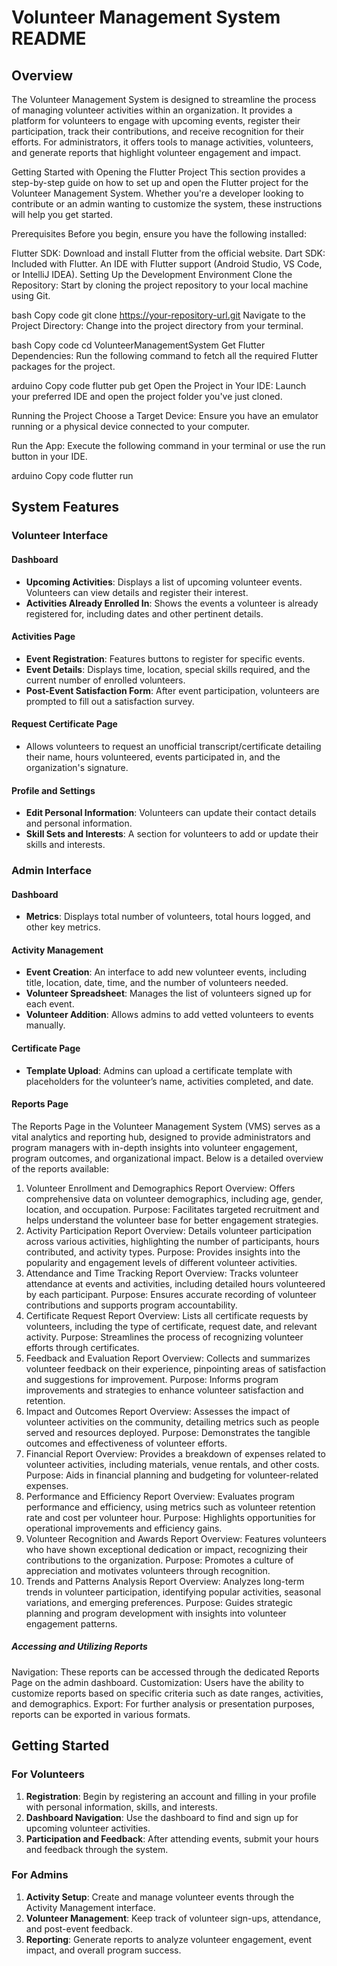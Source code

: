 # Volunteer Management System README

## Overview

The Volunteer Management System is designed to streamline the process of managing volunteer activities within an organization. It provides a platform for volunteers to engage with upcoming events, register their participation, track their contributions, and receive recognition for their efforts. For administrators, it offers tools to manage activities, volunteers, and generate reports that highlight volunteer engagement and impact.

Getting Started with Opening the Flutter Project
This section provides a step-by-step guide on how to set up and open the Flutter project for the Volunteer Management System. Whether you're a developer looking to contribute or an admin wanting to customize the system, these instructions will help you get started.

Prerequisites
Before you begin, ensure you have the following installed:

Flutter SDK: Download and install Flutter from the official website.
Dart SDK: Included with Flutter.
An IDE with Flutter support (Android Studio, VS Code, or IntelliJ IDEA).
Setting Up the Development Environment
Clone the Repository: Start by cloning the project repository to your local machine using Git.

bash
Copy code
git clone https://your-repository-url.git
Navigate to the Project Directory: Change into the project directory from your terminal.

bash
Copy code
cd VolunteerManagementSystem
Get Flutter Dependencies: Run the following command to fetch all the required Flutter packages for the project.

arduino
Copy code
flutter pub get
Open the Project in Your IDE: Launch your preferred IDE and open the project folder you've just cloned.

Running the Project
Choose a Target Device: Ensure you have an emulator running or a physical device connected to your computer.

Run the App: Execute the following command in your terminal or use the run button in your IDE.

arduino
Copy code
flutter run

## System Features

### Volunteer Interface

#### Dashboard

- **Upcoming Activities**: Displays a list of upcoming volunteer events. Volunteers can view details and register their interest.
- **Activities Already Enrolled In**: Shows the events a volunteer is already registered for, including dates and other pertinent details.

#### Activities Page

- **Event Registration**: Features buttons to register for specific events.
- **Event Details**: Displays time, location, special skills required, and the current number of enrolled volunteers.
- **Post-Event Satisfaction Form**: After event participation, volunteers are prompted to fill out a satisfaction survey.

#### Request Certificate Page

- Allows volunteers to request an unofficial transcript/certificate detailing their name, hours volunteered, events participated in, and the organization's signature.

#### Profile and Settings

- **Edit Personal Information**: Volunteers can update their contact details and personal information.
- **Skill Sets and Interests**: A section for volunteers to add or update their skills and interests.

### Admin Interface

#### Dashboard

- **Metrics**: Displays total number of volunteers, total hours logged, and other key metrics.

#### Activity Management

- **Event Creation**: An interface to add new volunteer events, including title, location, date, time, and the number of volunteers needed.
- **Volunteer Spreadsheet**: Manages the list of volunteers signed up for each event.
- **Volunteer Addition**: Allows admins to add vetted volunteers to events manually.

#### Certificate Page

- **Template Upload**: Admins can upload a certificate template with placeholders for the volunteer’s name, activities completed, and date.

#### Reports Page

The Reports Page in the Volunteer Management System (VMS) serves as a vital analytics and reporting hub, designed to provide administrators and program managers with in-depth insights into volunteer engagement, program outcomes, and organizational impact. Below is a detailed overview of the reports available:

1. Volunteer Enrollment and Demographics Report
Overview: Offers comprehensive data on volunteer demographics, including age, gender, location, and occupation.
Purpose: Facilitates targeted recruitment and helps understand the volunteer base for better engagement strategies.
2. Activity Participation Report
Overview: Details volunteer participation across various activities, highlighting the number of participants, hours contributed, and activity types.
Purpose: Provides insights into the popularity and engagement levels of different volunteer activities.
3. Attendance and Time Tracking Report
Overview: Tracks volunteer attendance at events and activities, including detailed hours volunteered by each participant.
Purpose: Ensures accurate recording of volunteer contributions and supports program accountability.
4. Certificate Request Report
Overview: Lists all certificate requests by volunteers, including the type of certificate, request date, and relevant activity.
Purpose: Streamlines the process of recognizing volunteer efforts through certificates.
5. Feedback and Evaluation Report
Overview: Collects and summarizes volunteer feedback on their experience, pinpointing areas of satisfaction and suggestions for improvement.
Purpose: Informs program improvements and strategies to enhance volunteer satisfaction and retention.
6. Impact and Outcomes Report
Overview: Assesses the impact of volunteer activities on the community, detailing metrics such as people served and resources deployed.
Purpose: Demonstrates the tangible outcomes and effectiveness of volunteer efforts.
7. Financial Report
Overview: Provides a breakdown of expenses related to volunteer activities, including materials, venue rentals, and other costs.
Purpose: Aids in financial planning and budgeting for volunteer-related expenses.
8. Performance and Efficiency Report
Overview: Evaluates program performance and efficiency, using metrics such as volunteer retention rate and cost per volunteer hour.
Purpose: Highlights opportunities for operational improvements and efficiency gains.
9. Volunteer Recognition and Awards Report
Overview: Features volunteers who have shown exceptional dedication or impact, recognizing their contributions to the organization.
Purpose: Promotes a culture of appreciation and motivates volunteers through recognition.
10. Trends and Patterns Analysis Report
Overview: Analyzes long-term trends in volunteer participation, identifying popular activities, seasonal variations, and emerging preferences.
Purpose: Guides strategic planning and program development with insights into volunteer engagement patterns.

##### Accessing and Utilizing Reports
Navigation: These reports can be accessed through the dedicated Reports Page on the admin dashboard.
Customization: Users have the ability to customize reports based on specific criteria such as date ranges, activities, and demographics.
Export: For further analysis or presentation purposes, reports can be exported in various formats.

## Getting Started

### For Volunteers

1. **Registration**: Begin by registering an account and filling in your profile with personal information, skills, and interests.
2. **Dashboard Navigation**: Use the dashboard to find and sign up for upcoming volunteer activities.
3. **Participation and Feedback**: After attending events, submit your hours and feedback through the system.

### For Admins

1. **Activity Setup**: Create and manage volunteer events through the Activity Management interface.
2. **Volunteer Management**: Keep track of volunteer sign-ups, attendance, and post-event feedback.
3. **Reporting**: Generate reports to analyze volunteer engagement, event impact, and overall program success.



